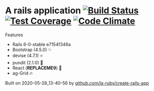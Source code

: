 
# A rails application [![Build Status](https://secure.travis-ci.org/la-ruby/web-common-core.svg?branch=master)](http://travis-ci.org/la-ruby/web-common-core) [![Test Coverage](https://api.codeclimate.com/v1/badges/c5661c43709a8e98aac6/test_coverage)](https://codeclimate.com/github/la-ruby/web-common-core/test_coverage) [![Code Climate](https://codeclimate.com/github/la-ruby/web-common-core/badges/gpa.svg)](https://codeclimate.com/github/la-ruby/web-common-core)




Features

+ Rails 6-0-stable e7154f346a
+ Bootstrap (4.5.0) :sparkles:
+ devise (4.7.1) :star:
+ pundit (2.1.0) :muscle:
+ React (__REPLACEME9__) :purple_heart:
+ ag-Grid :fire:

Built on 2020-05-28_13-40-56 by [github.com/la-ruby/create-rails-app](https://github.com/la-ruby/create-rails-app/blob/496dd74/create-rails-app)
